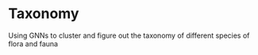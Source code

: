 # Taxonomy
Using GNNs to cluster and figure out the taxonomy of different species of flora and fauna
